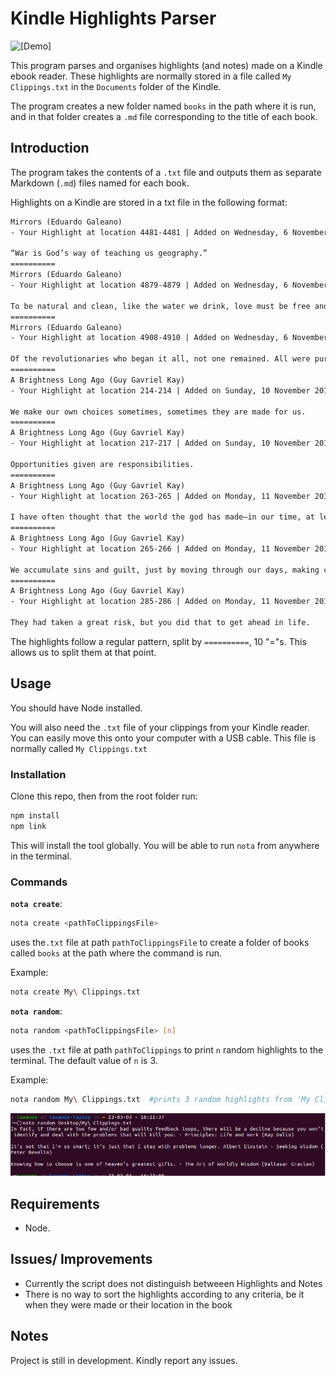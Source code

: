 # Kindle Highlights Parser

![[Demo]](/nota-demo.gif)

This program parses and organises highlights (and notes) made on a Kindle ebook reader. These highlights are normally stored in a file called `My Clippings.txt` in the `Documents` folder of the Kindle.

The program creates a new folder named `books` in the path where it is run, and in that folder creates a `.md` file corresponding to the title of each book.

## Introduction
The program takes the contents of a `.txt` file and outputs them as separate Markdown (`.md`) files named for each book.

Highlights on a Kindle are stored in a txt file in the following format:

```txt
Mirrors (Eduardo Galeano)
- Your Highlight at location 4481-4481 | Added on Wednesday, 6 November 2019 13:36:03

“War is God’s way of teaching us geography.”
==========
Mirrors (Eduardo Galeano)
- Your Highlight at location 4879-4879 | Added on Wednesday, 6 November 2019 17:45:36

To be natural and clean, like the water we drink, love must be free and mutual. But men demand obedience and deny pleasure.
==========
Mirrors (Eduardo Galeano)
- Your Highlight at location 4908-4910 | Added on Wednesday, 6 November 2019 23:33:03

Of the revolutionaries who began it all, not one remained. All were purged: buried, locked up, or driven out. And they were removed from official photographs and from history books. The revolution elevated to the throne the most mediocre of its leaders.
==========
A Brightness Long Ago (Guy Gavriel Kay)
- Your Highlight at location 214-214 | Added on Sunday, 10 November 2019 14:25:42

We make our own choices sometimes, sometimes they are made for us.
==========
A Brightness Long Ago (Guy Gavriel Kay)
- Your Highlight at location 217-217 | Added on Sunday, 10 November 2019 14:27:23

Opportunities given are responsibilities.
==========
A Brightness Long Ago (Guy Gavriel Kay)
- Your Highlight at location 263-265 | Added on Monday, 11 November 2019 00:34:32

I have often thought that the world the god has made—in our time, at least—is not generally kind to good men. I do not know what that says about me and my own life.
==========
A Brightness Long Ago (Guy Gavriel Kay)
- Your Highlight at location 265-266 | Added on Monday, 11 November 2019 00:34:48

We accumulate sins and guilt, just by moving through our days, making choices, doing, not doing.
==========
A Brightness Long Ago (Guy Gavriel Kay)
- Your Highlight at location 285-286 | Added on Monday, 11 November 2019 00:37:14

They had taken a great risk, but you did that to get ahead in life.

```

The highlights follow a regular pattern, split by `==========`, 10 "="s. This allows us to split them at that point.

## Usage

You should have Node installed.

You will also need the `.txt` file of your clippings from your Kindle reader. You can easily move this onto your computer with a USB cable. This file is normally called `My Clippings.txt`

### Installation

Clone this repo, then from the root folder run:

```bash
npm install
npm link
```

This will install the tool globally. You will be able to run `nota` from anywhere in the terminal.

### Commands

**`nota create`**:

```bash
nota create <pathToClippingsFile>
```

uses the`.txt` file at path `pathToClippingsFile` to create a folder of books called `books` at the path where the command is run.

Example:

```bash
nota create My\ Clippings.txt
```

**`nota random`**:

```bash
nota random <pathToClippingsFile> [n]
```

uses the `.txt` file at path `pathToClippings` to print `n` random highlights to the terminal. The default value of `n` is 3.

Example:

```bash
nota random My\ Clippings.txt  #prints 3 random highlights from 'My Clippings.txt' to the terminal
```

![[Random Highlights Output]](/randomize.png)

## Requirements

- Node.

## Issues/ Improvements

- Currently the script does not distinguish betweeen Highlights and Notes
- There is no way to sort the highlights according to any criteria, be it when they were made or their location in the book
 

## Notes

Project is still in development. Kindly report any issues.


    